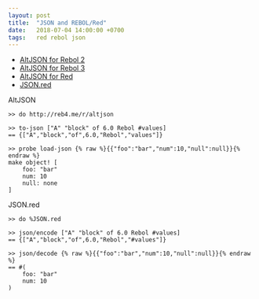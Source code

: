 ```yaml
---
layout: post
title:  "JSON and REBOL/Red"
date:   2018-07-04 14:00:00 +0700
tags:   red rebol json
---
```


- [AltJSON for Rebol 2](http://reb4.me/r/altjson)
- [AltJSON for Rebol 3](http://reb4.me/r3/altjson)
- [AltJSON for Red](https://github.com/rgchris/Scripts/blob/master/red/altjson.red)
- [JSON.red](https://github.com/red/wallet/blob/master/libs/JSON.red)

AltJSON
```rebol
>> do http://reb4.me/r/altjson

>> to-json ["A" "block" of 6.0 Rebol #values]
== {["A","block","of",6.0,"Rebol","values"]}

>> probe load-json {% raw %}{{"foo":"bar","num":10,"null":null}}{% endraw %}
make object! [
    foo: "bar"
    num: 10
    null: none
]
```

JSON.red
```red
>> do %JSON.red

>> json/encode ["A" "block" of 6.0 Rebol #values]
== {["A","block","of",6.0,"Rebol","#values"]}

>> json/decode {% raw %}{{"foo":"bar","num":10,"null":null}}{% endraw %}
== #(
    foo: "bar"
    num: 10
)
```
